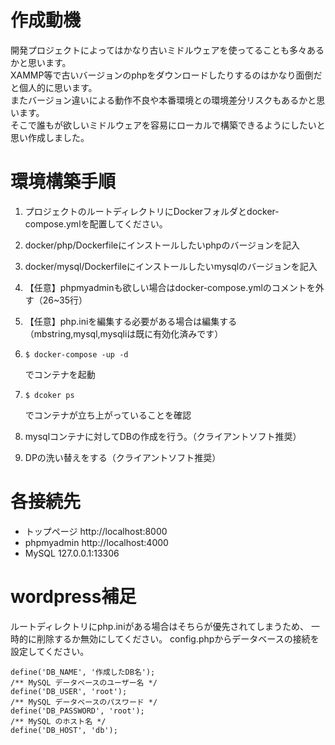 # 作成動機
開発プロジェクトによってはかなり古いミドルウェアを使ってることも多々あるかと思います。  
XAMMP等で古いバージョンのphpをダウンロードしたりするのはかなり面倒だと個人的に思います。  
またバージョン違いによる動作不良や本番環境との環境差分リスクもあるかと思います。  
そこで誰もが欲しいミドルウェアを容易にローカルで構築できるようにしたいと思い作成しました。
# 環境構築手順
1. プロジェクトのルートディレクトリにDockerフォルダとdocker-compose.ymlを配置してください。

2. docker/php/Dockerfileにインストールしたいphpのバージョンを記入
3. docker/mysql/Dockerfileにインストールしたいmysqlのバージョンを記入
4. 【任意】phpmyadminも欲しい場合はdocker-compose.ymlのコメントを外す（26~35行）
5. 【任意】php.iniを編集する必要がある場合は編集する（mbstring,mysql,mysqliは既に有効化済みです）
6.     $ docker-compose -up -d
    でコンテナを起動
7.     $ dcoker ps
    でコンテナが立ち上がっていることを確認
8. mysqlコンテナに対してDBの作成を行う。（クライアントソフト推奨）
9.  DPの洗い替えをする（クライアントソフト推奨）

# 各接続先
* トップページ http://localhost:8000
* phpmyadmin http://localhost:4000
* MySQL 127.0.0.1:13306

# wordpress補足
ルートディレクトリにphp.iniがある場合はそちらが優先されてしまうため、
一時的に削除するか無効にしてください。
config.phpからデータベースの接続を設定してください。

    define('DB_NAME', '作成したDB名');
    /** MySQL データベースのユーザー名 */
    define('DB_USER', 'root');
    /** MySQL データベースのパスワード */
    define('DB_PASSWORD', 'root');
    /** MySQL のホスト名 */
    define('DB_HOST', 'db');